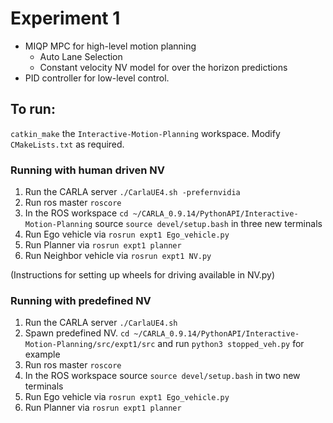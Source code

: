 # Experiment 1 
- MIQP MPC for high-level motion planning
  - Auto Lane Selection
  - Constant velocity NV model for over the horizon predictions
- PID controller for low-level control.

## To run:
`catkin_make` the `Interactive-Motion-Planning` workspace. Modify `CMakeLists.txt` as required.

### Running with human driven NV
1. Run the CARLA server `./CarlaUE4.sh -prefernvidia`
2. Run ros master `roscore`
3. In the ROS workspace `cd ~/CARLA_0.9.14/PythonAPI/Interactive-Motion-Planning` source `source devel/setup.bash` in three new terminals
4. Run Ego vehicle via `rosrun expt1 Ego_vehicle.py`
5. Run Planner via `rosrun expt1 planner`
6. Run Neighbor vehicle via `rosrun expt1 NV.py`

(Instructions for setting up wheels for driving available in NV.py)

### Running with predefined NV
1. Run the CARLA server `./CarlaUE4.sh`
2. Spawn predefined NV. `cd ~/CARLA_0.9.14/PythonAPI/Interactive-Motion-Planning/src/expt1/src` and run `python3 stopped_veh.py` for example
3. Run ros master `roscore`
4. In the ROS workspace source `source devel/setup.bash` in two new terminals
5. Run Ego vehicle via `rosrun expt1 Ego_vehicle.py`
6. Run Planner via `rosrun expt1 planner`
